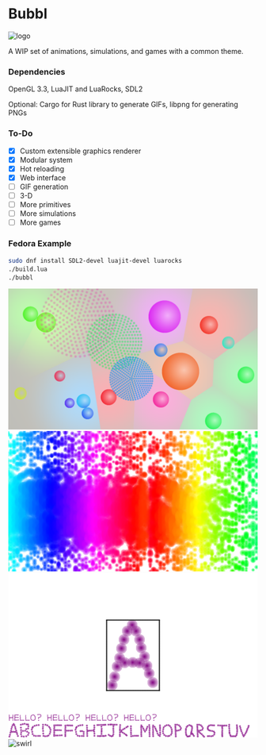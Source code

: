 # Bubbl
![logo](images/logo.gif)

A WIP set of animations, simulations, and games with a common theme.

### Dependencies
OpenGL 3.3, LuaJIT and LuaRocks, SDL2

Optional: Cargo for Rust library to generate GIFs, libpng for generating PNGs

### To-Do
- [x] Custom extensible graphics renderer
- [x] Modular system
- [x] Hot reloading
- [x] Web interface
- [ ] GIF generation
- [ ] 3-D
- [ ] More primitives
- [ ] More simulations
- [ ] More games

### Fedora Example
```bash
sudo dnf install SDL2-devel luajit-devel luarocks
./build.lua
./bubbl
```

![elastic](images/elastic.png)
![rainbow](images/rainbow.png)
![svgeditor](images/svgeditor.png)
![swirl](images/swirl.gif)
